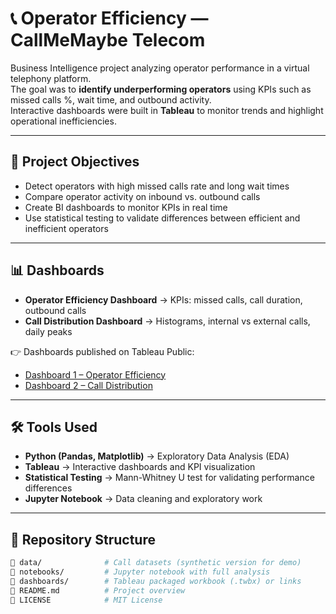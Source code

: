 # 📞 Operator Efficiency — CallMeMaybe Telecom

Business Intelligence project analyzing operator performance in a virtual telephony platform.  
The goal was to **identify underperforming operators** using KPIs such as missed calls %, wait time, and outbound activity.  
Interactive dashboards were built in **Tableau** to monitor trends and highlight operational inefficiencies.

---

## 🧠 Project Objectives

- Detect operators with high missed calls rate and long wait times
- Compare operator activity on inbound vs. outbound calls
- Create BI dashboards to monitor KPIs in real time
- Use statistical testing to validate differences between efficient and inefficient operators

---

## 📊 Dashboards

- **Operator Efficiency Dashboard** → KPIs: missed calls, call duration, outbound calls  
- **Call Distribution Dashboard** → Histograms, internal vs external calls, daily peaks  

👉 Dashboards published on Tableau Public:  
- [Dashboard 1 – Operator Efficiency](https://public.tableau.com/views/DashboardFinalTripleTenCallMeMaybeSprint14OperadoresIneficaces/Dashboard1Eficiencia)  
- [Dashboard 2 – Call Distribution](https://public.tableau.com/views/DashboardFinalTripleTenCallMeMaybeSprint14/Dashboard2Distribucin)

---

## 🛠️ Tools Used

- **Python (Pandas, Matplotlib)** → Exploratory Data Analysis (EDA)  
- **Tableau** → Interactive dashboards and KPI visualization  
- **Statistical Testing** → Mann-Whitney U test for validating performance differences  
- **Jupyter Notebook** → Data cleaning and exploratory work  

---

## 📂 Repository Structure

```bash
📁 data/              # Call datasets (synthetic version for demo)
📁 notebooks/         # Jupyter notebook with full analysis
📁 dashboards/        # Tableau packaged workbook (.twbx) or links
📄 README.md          # Project overview
📄 LICENSE            # MIT License
